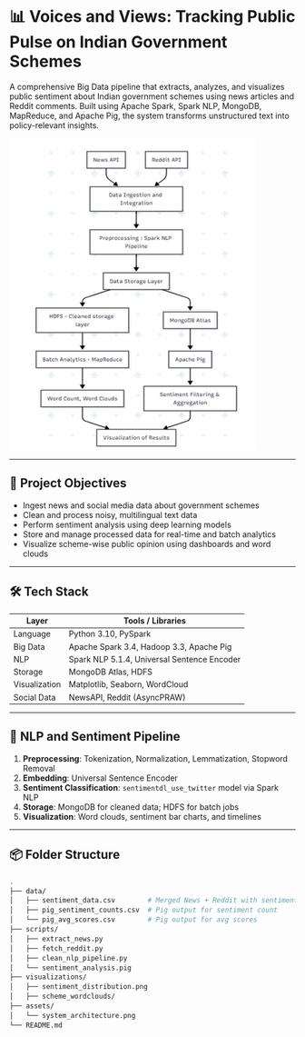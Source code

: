 # 📊 Voices and Views: Tracking Public Pulse on Indian Government Schemes

A comprehensive Big Data pipeline that extracts, analyzes, and visualizes public sentiment about Indian government schemes using news articles and Reddit comments. Built using Apache Spark, Spark NLP, MongoDB, MapReduce, and Apache Pig, the system transforms unstructured text into policy-relevant insights.

![Architecture](./assets/System_architecture.png)

---

## 🚀 Project Objectives

- Ingest news and social media data about government schemes
- Clean and process noisy, multilingual text data
- Perform sentiment analysis using deep learning models
- Store and manage processed data for real-time and batch analytics
- Visualize scheme-wise public opinion using dashboards and word clouds

---

## 🛠️ Tech Stack

| Layer           | Tools / Libraries |
|----------------|-------------------|
| Language        | Python 3.10, PySpark |
| Big Data        | Apache Spark 3.4, Hadoop 3.3, Apache Pig |
| NLP             | Spark NLP 5.1.4, Universal Sentence Encoder |
| Storage         | MongoDB Atlas, HDFS |
| Visualization   | Matplotlib, Seaborn, WordCloud |
| Social Data     | NewsAPI, Reddit (AsyncPRAW) |

---

## 🧠 NLP and Sentiment Pipeline

1. **Preprocessing**: Tokenization, Normalization, Lemmatization, Stopword Removal  
2. **Embedding**: Universal Sentence Encoder  
3. **Sentiment Classification**: `sentimentdl_use_twitter` model via Spark NLP  
4. **Storage**: MongoDB for cleaned data; HDFS for batch jobs  
5. **Visualization**: Word clouds, sentiment bar charts, and timelines

---

## 📦 Folder Structure

```bash
.
├── data/
│   ├── sentiment_data.csv        # Merged News + Reddit with sentiments
│   ├── pig_sentiment_counts.csv  # Pig output for sentiment count
│   └── pig_avg_scores.csv        # Pig output for avg scores
├── scripts/
│   ├── extract_news.py
│   ├── fetch_reddit.py
│   ├── clean_nlp_pipeline.py
│   └── sentiment_analysis.pig
├── visualizations/
│   ├── sentiment_distribution.png
│   ├── scheme_wordclouds/
├── assets/
│   └── system_architecture.png
└── README.md
